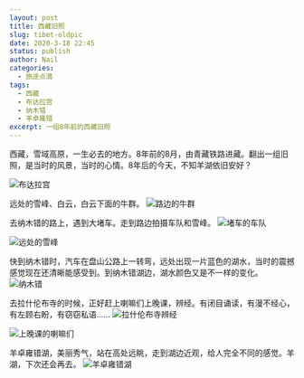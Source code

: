 ```yaml
---
layout: post
title: 西藏旧照
slug: tibet-oldpic
date: 2020-3-18 22:45
status: publish
author: Nail
categories: 
  - 旅途点滴
tags: 
  - 西藏
  - 布达拉宫
  - 纳木错
  - 羊卓雍错
excerpt: 一组8年前的西藏旧照
---
```


西藏，雪域高原，一生必去的地方。8年前的8月，由青藏铁路进藏。翻出一组旧照，是当时的风景，当时的心情。8年后的今天，不知羊湖依旧安好？

![布达拉宫](./images/20120805-xz1.jpg "布达拉宫")

远处的雪峰、白云，白云下面的牛群。
![路边的牛群](./images/20120805-xz9.jpg "路边的牛群")

去纳木错的路上，遇到大堵车。走到路边拍摄车队和雪峰。
![堵车的车队](./images/20120805-xz5.jpg "堵车的车队")

![远处的雪峰](./images/20120805-xz8.jpg "远处的雪峰")

快到纳木错时，汽车在盘山公路上一转弯，远处出现一片蓝色的湖水，当时的震撼感觉现在还清晰能感受到。到纳木错湖边，湖水颜色又是不一样的变化。
![纳木错](./images/20120805-xz6.jpg "纳木错")

去拉什伦布寺的时候，正好赶上喇嘛们上晚课，辨经。有闭目诵读，有漫不经心，有左顾右盼，有窃窃私语……
![拉什伦布寺辨经](./images/20120805-xz2.jpg "拉什伦布寺辨经")

![上晚课的喇嘛们](./images/20120805-xz3.jpg "上晚课的喇嘛们")

羊卓雍错湖，美丽秀气，站在高处远眺，走到湖边近观，给人完全不同的感觉。羊湖，下次还会再去。
![羊卓雍错湖](./images/20120805-xz4.jpg "羊卓雍错湖")

